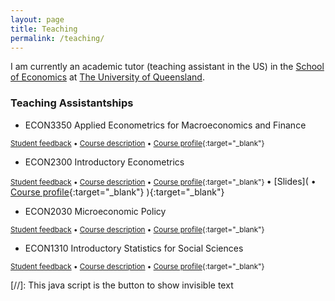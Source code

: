 ```yaml
---
layout: page
title: Teaching
permalink: /teaching/
---
```


I am currently an academic tutor (teaching assistant in the US) in the [School of Economics](https://economics.uq.edu.au/) at [The University of Queensland](https://www.uq.edu.au/).

### Teaching Assistantships

- ECON3350 Applied Econometrics for Macroeconomics and Finance

<small><a href="#/" onclick="visib('econ3350')">Student feedback</a> &bull; <a href="#/" onclick="visib('econ3350des')">Course description</a> &bull; [Course profile](https://my.uq.edu.au/programs-courses/course.html?course_code=ECON3350){:target="_blank"} </small>

<div id="econ3350" style="display: none; text-align: justify"><small>
<a href="https://drive.google.com/file/d/1NK6_9M03ZvvG7uTTByzUXhuUMnrL7PDS/view?usp=sharing" target="_blank">2023 sem1</a> (<a href="https://drive.google.com/file/d/1NKPsYkAnAFbrB-JlIywwqosaDB0Gqqhe/view?usp=sharing" target="_blank">External</a>) &bull; 2024 sem1
</small></div>

<div id="econ3350des" style="display: none; text-align: justify; line-height: 1.1"><small>
The course aims to offer advanced finance and economics students an understanding of the econometric tools that apply to financial and macroeconomic data. The approach is from an applied perspective. Lectures will introduce specific financial and macroeconomic models and the techniques required to estimate/predict/forecast with the model. The course will use a suitable econometric package to analyse the data. Core content includes statistical characteristics of time series data; capital asset pricing models; cointegrated models; volatility and volatility models; models of price changes. Skills and Perspective provided by applications to stock prices, derivatives, exchange rates, interest rates, high-frequency data analysis, and market microstructure.
</small></div>

- ECON2300 Introductory Econometrics

<small><a href="#/" onclick="visib('econ2300')">Student feedback</a> &bull; <a href="#/" onclick="visib('econ2300des')">Course description</a> &bull; [Course profile](https://my.uq.edu.au/programs-courses/course.html?course_code=ECON2300){:target="_blank"} </small> &bull; [Slides]( &bull; [Course profile](https://my.uq.edu.au/programs-courses/course.html?course_code=ECON2300){:target="_blank"} </small>){:target="_blank"} </small>

<div id="econ2300" style="display: none; text-align: justify"><small>
<a href="https://drive.google.com/file/d/1ERU1ecEANj9gOoM3Vi2F9HgC_qNRhSMr/view?usp=sharing" target="_blank">2022 sem1</a> &bull; <a href="https://drive.google.com/file/d/13K_R4wvciqoFEoYVlxiNDahf9kXnfFAw/view?usp=sharing" target="_blank">2022 sem2</a> &bull; <a href="https://drive.google.com/file/d/1NHoV1b-cu38025E5Br4aWiTs8zHiY7DF/view?usp=sharing" target="_blank">2023 sem1</a> &bull; <a href="https://drive.google.com/file/d/185lxbhtXBxamXkks4CGkwv0n4PxG7Zry/view?usp=sharing" target="_blank">2023 sem2</a>
</small></div>

<div id="econ2300des" style="display: none; text-align: justify; line-height: 1.1"><small>
Introductory applied econometric course for students with essential economic statistics background. Topics covered include economic models and the role of econometrics, linear regression with single and multiple regressors, hypothesis testing and confidence intervals, dummy variables and nonlinear regression functions, the internal and external validity of regression models, panel data models, binary response models, instrumental variable regressions, experiments and quasi-experiments, as well as fundamental time series analysis. Practical problems are solved using the R econometrics software.
</small></div>

- ECON2030 Microeconomic Policy

<small><a href="#/" onclick="visib('econ2030')">Student feedback</a> &bull; <a href="#/" onclick="visib('econ2030des')">Course description</a> &bull; [Course profile](https://my.uq.edu.au/programs-courses/course.html?course_code=ECON2030){:target="_blank"} </small>

<div id="econ2030" style="display: none; text-align: justify"><small>
<a href="https://drive.google.com/file/d/188aIujMgIPehZcPsB64oy1QxWwwWqw6s/view?usp=sharing" target="_blank">2023 sem2</a>
</small></div>

<div id="econ2030des" style="display: none; text-align: justify; line-height: 1.1"><small>
Extends microeconomic theory and demonstrates application to microeconomic policy issues; welfare economics, trade practices legislation, tariff policy and public enterprises.
</small></div>

- ECON1310 Introductory Statistics for Social Sciences

<small><a href="#/" onclick="visib('econ1310feed')">Student feedback</a> &bull; <a href="#/" onclick="visib('econ1310des')">Course description</a> &bull; [Course profile](https://my.uq.edu.au/programs-courses/course.html?course_code=ECON1310){:target="_blank"} </small>

<div id="econ1310feed" style="display: none; text-align: justify"><small>
2022 summer (no survey)
</small></div>

<div id="econ1310des" style="display: none; text-align: justify; line-height: 1.1"><small>
Basic statistical concepts & techniques such as descriptive statistics, probability concepts, theoretical distributions, and inferential statistics (confidence intervals & hypothesis testing) are applied in business & economics.
</small></div>

[//]: This java script is the button to show invisible text
<script>
 function visib(id) {
  var x = document.getElementById(id);
  if (x.style.display === "block") {
    x.style.display = "none";
  } else {
    x.style.display = "block";
  }
}
</script>
